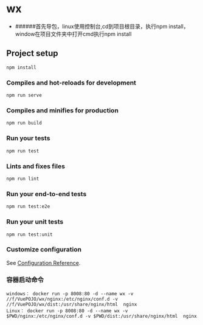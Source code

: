 # wx
- ######首先导包，linux使用控制台,cd到项目根目录，执行npm install，window在项目文件夹中打开cmd执行npm install
## Project setup
```
npm install
```

### Compiles and hot-reloads for development
```
npm run serve
```

### Compiles and minifies for production
```
npm run build
```

### Run your tests
```
npm run test
```

### Lints and fixes files
```
npm run lint
```

### Run your end-to-end tests
```
npm run test:e2e
```

### Run your unit tests
```
npm run test:unit
```

### Customize configuration
See [Configuration Reference](https://cli.vuejs.org/config/).
### 容器启动命令
```docker
windows： docker run -p 8008:80 -d --name wx -v //f/VuePOJO/wx/nginx:/etc/nginx/conf.d -v //f/VuePOJO/wx/dist:/usr/share/nginx/html  nginx
Linux： docker run -p 8008:80 -d --name wx -v $PWD/nginx:/etc/nginx/conf.d -v $PWD/dist:/usr/share/nginx/html  nginx
```